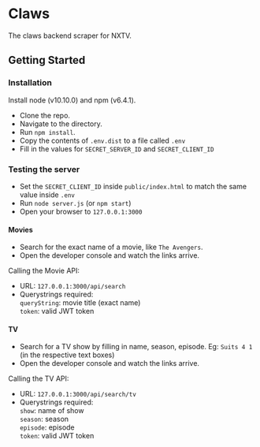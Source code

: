 # Claws

The claws backend scraper for NXTV.

## Getting Started

### Installation

Install node (v10.10.0) and npm (v6.4.1).
- Clone the repo.
- Navigate to the directory.
- Run `npm install`.
- Copy the contents of `.env.dist` to a file called `.env`
- Fill in the values for `SECRET_SERVER_ID` and `SECRET_CLIENT_ID`

### Testing the server

- Set the `SECRET_CLIENT_ID` inside `public/index.html` to match the same value inside `.env`
- Run `node server.js` (or `npm start`)
- Open your browser to `127.0.0.1:3000`

#### Movies
- Search for the exact name of a movie, like `The Avengers`.
- Open the developer console and watch the links arrive.

Calling the Movie API:
- URL: `127.0.0.1:3000/api/search`
- Querystrings required: <br>
    `queryString`: movie title (exact name) <br>
    `token`: valid JWT token


#### TV
- Search for a TV show by filling in name, season, episode. Eg: `Suits 4 1` (in the respective text boxes)
- Open the developer console and watch the links arrive.

Calling the TV API:
- URL: `127.0.0.1:3000/api/search/tv`
- Querystrings required: <br>
    `show`: name of show <br>
    `season`: season <br>
    `episode`: episode <br>
    `token`: valid JWT token
